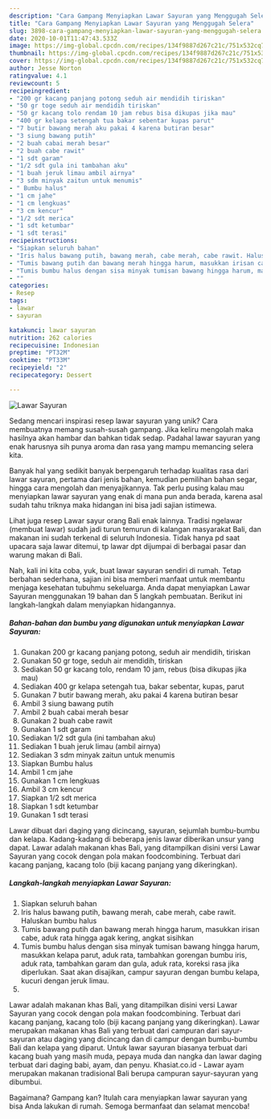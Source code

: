 ```yaml
---
description: "Cara Gampang Menyiapkan Lawar Sayuran yang Menggugah Selera"
title: "Cara Gampang Menyiapkan Lawar Sayuran yang Menggugah Selera"
slug: 3898-cara-gampang-menyiapkan-lawar-sayuran-yang-menggugah-selera
date: 2020-10-01T11:47:43.533Z
image: https://img-global.cpcdn.com/recipes/134f9887d267c21c/751x532cq70/lawar-sayuran-foto-resep-utama.jpg
thumbnail: https://img-global.cpcdn.com/recipes/134f9887d267c21c/751x532cq70/lawar-sayuran-foto-resep-utama.jpg
cover: https://img-global.cpcdn.com/recipes/134f9887d267c21c/751x532cq70/lawar-sayuran-foto-resep-utama.jpg
author: Jesse Norton
ratingvalue: 4.1
reviewcount: 5
recipeingredient:
- "200 gr kacang panjang potong seduh air mendidih tiriskan"
- "50 gr toge seduh air mendidih tiriskan"
- "50 gr kacang tolo rendam 10 jam rebus bisa dikupas jika mau"
- "400 gr kelapa setengah tua bakar sebentar kupas parut"
- "7 butir bawang merah aku pakai 4 karena butiran besar"
- "3 siung bawang putih"
- "2 buah cabai merah besar"
- "2 buah cabe rawit"
- "1 sdt garam"
- "1/2 sdt gula ini tambahan aku"
- "1 buah jeruk limau ambil airnya"
- "3 sdm minyak zaitun untuk menumis"
- " Bumbu halus"
- "1 cm jahe"
- "1 cm lengkuas"
- "3 cm kencur"
- "1/2 sdt merica"
- "1 sdt ketumbar"
- "1 sdt terasi"
recipeinstructions:
- "Siapkan seluruh bahan"
- "Iris halus bawang putih, bawang merah, cabe merah, cabe rawit. Haluskan bumbu halus"
- "Tumis bawang putih dan bawang merah hingga harum, masukkan irisan cabe, aduk rata hingga agak kering, angkat sisihkan"
- "Tumis bumbu halus dengan sisa minyak tumisan bawang hingga harum, masukkan kelapa parut, aduk rata, tambahkan gorengan bumbu iris, aduk rata, tambahkan garam dan gula, aduk rata, koreksi rasa jika diperlukan. Saat akan disajikan, campur sayuran dengan bumbu kelapa, kucuri dengan jeruk limau."
- ""
categories:
- Resep
tags:
- lawar
- sayuran

katakunci: lawar sayuran 
nutrition: 262 calories
recipecuisine: Indonesian
preptime: "PT32M"
cooktime: "PT33M"
recipeyield: "2"
recipecategory: Dessert

---
```



![Lawar Sayuran](https://img-global.cpcdn.com/recipes/134f9887d267c21c/751x532cq70/lawar-sayuran-foto-resep-utama.jpg)

Sedang mencari inspirasi resep lawar sayuran yang unik? Cara membuatnya memang susah-susah gampang. Jika keliru mengolah maka hasilnya akan hambar dan bahkan tidak sedap. Padahal lawar sayuran yang enak harusnya sih punya aroma dan rasa yang mampu memancing selera kita.

Banyak hal yang sedikit banyak berpengaruh terhadap kualitas rasa dari lawar sayuran, pertama dari jenis bahan, kemudian pemilihan bahan segar, hingga cara mengolah dan menyajikannya. Tak perlu pusing kalau mau menyiapkan lawar sayuran yang enak di mana pun anda berada, karena asal sudah tahu triknya maka hidangan ini bisa jadi sajian istimewa.

Lihat juga resep Lawar sayur orang Bali enak lainnya. Tradisi ngelawar (membuat lawar) sudah jadi turun temurun di kalangan masyarakat Bali, dan makanan ini sudah terkenal di seluruh Indonesia. Tidak hanya pd saat upacara saja lawar ditemui, tp lawar dpt dijumpai di berbagai pasar dan warung makan di Bali.


Nah, kali ini kita coba, yuk, buat lawar sayuran sendiri di rumah. Tetap berbahan sederhana, sajian ini bisa memberi manfaat untuk membantu menjaga kesehatan tubuhmu sekeluarga. Anda dapat menyiapkan Lawar Sayuran menggunakan 19 bahan dan 5 langkah pembuatan. Berikut ini langkah-langkah dalam menyiapkan hidangannya.

<!--inarticleads1-->

##### Bahan-bahan dan bumbu yang digunakan untuk menyiapkan Lawar Sayuran:

1. Gunakan 200 gr kacang panjang potong, seduh air mendidih, tiriskan
1. Gunakan 50 gr toge, seduh air mendidih, tiriskan
1. Sediakan 50 gr kacang tolo, rendam 10 jam, rebus (bisa dikupas jika mau)
1. Sediakan 400 gr kelapa setengah tua, bakar sebentar, kupas, parut
1. Gunakan 7 butir bawang merah, aku pakai 4 karena butiran besar
1. Ambil 3 siung bawang putih
1. Ambil 2 buah cabai merah besar
1. Gunakan 2 buah cabe rawit
1. Gunakan 1 sdt garam
1. Sediakan 1/2 sdt gula (ini tambahan aku)
1. Sediakan 1 buah jeruk limau (ambil airnya)
1. Sediakan 3 sdm minyak zaitun untuk menumis
1. Siapkan  Bumbu halus
1. Ambil 1 cm jahe
1. Gunakan 1 cm lengkuas
1. Ambil 3 cm kencur
1. Siapkan 1/2 sdt merica
1. Siapkan 1 sdt ketumbar
1. Gunakan 1 sdt terasi


Lawar dibuat dari daging yang dicincang, sayuran, sejumlah bumbu-bumbu dan kelapa. Kadang-kadang di beberapa jenis lawar diberikan unsur yang dapat. Lawar adalah makanan khas Bali, yang ditampilkan disini versi Lawar Sayuran yang cocok dengan pola makan foodcombining. Terbuat dari kacang panjang, kacang tolo (biji kacang panjang yang dikeringkan). 

<!--inarticleads2-->

##### Langkah-langkah menyiapkan Lawar Sayuran:

1. Siapkan seluruh bahan
1. Iris halus bawang putih, bawang merah, cabe merah, cabe rawit. Haluskan bumbu halus
1. Tumis bawang putih dan bawang merah hingga harum, masukkan irisan cabe, aduk rata hingga agak kering, angkat sisihkan
1. Tumis bumbu halus dengan sisa minyak tumisan bawang hingga harum, masukkan kelapa parut, aduk rata, tambahkan gorengan bumbu iris, aduk rata, tambahkan garam dan gula, aduk rata, koreksi rasa jika diperlukan. Saat akan disajikan, campur sayuran dengan bumbu kelapa, kucuri dengan jeruk limau.
1. 


Lawar adalah makanan khas Bali, yang ditampilkan disini versi Lawar Sayuran yang cocok dengan pola makan foodcombining. Terbuat dari kacang panjang, kacang tolo (biji kacang panjang yang dikeringkan). Lawar merupakan makanan khas Bali yang terbuat dari campuran dari sayur-sayuran atau daging yang dicincang dan di campur dengan bumbu-bumbu Bali dan kelapa yang diparut. Untuk lawar sayuran biasanya terbuat dari kacang buah yang masih muda, pepaya muda dan nangka dan lawar daging terbuat dari daging babi, ayam, dan penyu. Khasiat.co.id - Lawar ayam merupakan makanan tradisional Bali berupa campuran sayur-sayuran yang dibumbui. 

Bagaimana? Gampang kan? Itulah cara menyiapkan lawar sayuran yang bisa Anda lakukan di rumah. Semoga bermanfaat dan selamat mencoba!
